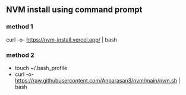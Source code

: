 ## NVM install using command prompt


### method 1
curl -o- https://nvm-install.vercel.app/ | bash

### method 2
- touch ~/.bash_profile
- curl -o- https://raw.githubusercontent.com/Anparasan3/nvm/main/nvm.sh | bash
